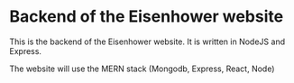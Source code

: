 # Backend of the Eisenhower website 

This is the backend of the Eisenhower website. It is written in NodeJS and Express.

The website will use the MERN stack (Mongodb, Express, React, Node)